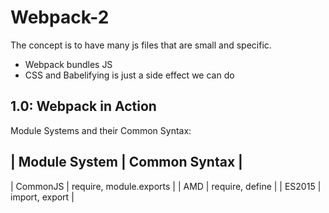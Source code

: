 # Webpack-2

The concept is to have many js files that are small and specific.

- Webpack bundles JS 
- CSS and Babelifying is just a side effect we can do

## 1.0: Webpack in Action

Module Systems and their Common Syntax:

| Module System 		| Common Syntax 			|
------------
| CommonJS				| require, module.exports 	|
| AMD 					| require, define 			|
| ES2015				| import, export			|

